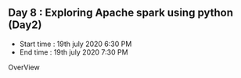 ## Day 8 : Exploring Apache spark using python (Day2)
- Start time : 19th july 2020 6:30 PM 
- End time : 19th july 2020 7:30 PM

OverView




